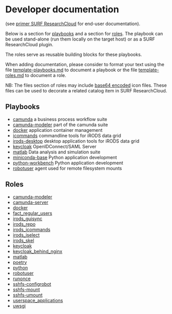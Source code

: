 # Developer documentation
(see [primer SURF ResearchCloud](primer-for-users.md) for end-user documentation).   

Below is a section for [playbooks](#Playbooks) and a section for [roles](#Roles).
The playbook can be used stand-alone (run them locally on the target host) 
or as a SURF ResearchCloud plugin.

The roles serve as reusable building blocks for these playbooks.

When adding documentation, please consider to format your text
using the file [template-playbooks.md](playbooks/template-playbooks.md) to
document a playbook
or the file [template-roles.md](roles/template-roles.md) to document a role.

NB: The files section of roles may include [base64 encoded](icons.md) icon files. 
These files can be used to decorate a related catalog item in 
SURF ResearchCloud.

## Playbooks
- [camunda](playbooks/camunda.md)  a business process workflow suite
- [camunda-modeler](playbooks/camunda-modeler.md)  part of the camunda suite
- [docker](playbooks/docker.md) application container management
- [icommands](playbooks/icommands.md)  commandline tools for iRODS data grid
- [irods-desktop](playbooks/irods-desktop.md) desktop application tools for iRODS data grid
- [keycloak](playbooks/keycloak.md)  OpenIDConnect/SAML Server
- [matlab](playbooks/matlab.md) Data analysis and simulation suite
- [miniconda-base](playbooks/miniconda-base.md)   Python application development
- [python-workbench](playbooks/python-workbench.md)  Python application development
- [robotuser](playbooks/robotuser.md) agent used for remote filesystem mounts

## Roles
- [camunda-modeler](roles/camunda-modeler.md)
- [camunda-server](roles/camunda-server.md)
- [docker](roles/docker.md)
- [fact_regular_users](roles/fact_regular_users.md)
- [irods_guisync](roles/irods_guisync.md)
- [irods_repo](roles/irods_repo.md)
- [irods_icommands](roles/irods_icommands.md)
- [irods_iselect](roles/irods_iselect.md)
- [irods_skel](roles/irods_skel.md)
- [keycloak](roles/keycloak.md)
- [keycloak_behind_nginx](roles/keycloak_behind_nginx.md)
- [matlab](roles/matlab.md)
- [poetry](roles/poetry.md)
- [python](roles/python.md)
- [robotuser](roles/robotuser.md)
- [runonce](roles/runonce.md)
- [sshfs-configrobot](roles/sshfs-configrobot.md)
- [sshfs-mount](roles/sshfs-mount.md)
- [sshfs-umount](roles/sshfs-umount.md)
- [userspace_applications](roles/userspace_applications.md)
- [uwsgi](roles/uwsgi.md)
